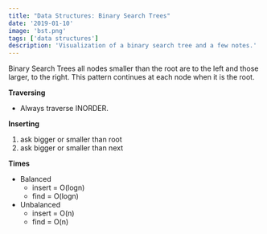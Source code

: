 ```yaml
---
title: "Data Structures: Binary Search Trees"
date: '2019-01-10'
image: 'bst.png'
tags: ['data structures']
description: 'Visualization of a binary search tree and a few notes.'
---
```


Binary Search Trees all nodes smaller than the root are to the left and those larger, to the right. This pattern continues at each node when it is the root.

**Traversing**
- Always traverse INORDER.

**Inserting**
1. ask bigger or smaller than root
2. ask bigger or smaller than next

**Times**
- Balanced
    - insert = O(logn)
    - find = O(logn)
- Unbalanced
    - insert = O(n)
    - find = O(n)
